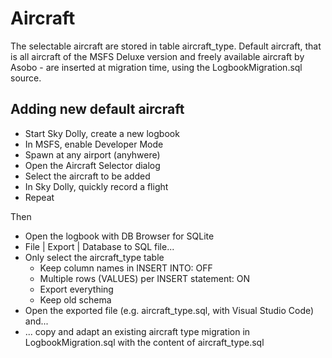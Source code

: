 # Aircraft

The selectable aircraft are stored in table aircraft_type. Default aircraft, that is all aircraft of the MSFS Deluxe version and freely available aircraft by Asobo - are inserted at migration time, using the LogbookMigration.sql source.

## Adding new default aircraft

* Start Sky Dolly, create a new logbook
* In MSFS, enable Developer Mode
* Spawn at any airport (anyhwere)
* Open the Aircraft Selector dialog
* Select the aircraft to be added
* In Sky Dolly, quickly record a flight
* Repeat

Then

* Open the logbook with DB Browser for SQLite
* File | Export | Database to SQL file...
* Only select the aircraft_type table
  - Keep column names in INSERT INTO: OFF
  - Multiple rows (VALUES) per INSERT statement: ON
  - Export everything
  - Keep old schema
* Open the exported file (e.g. aircraft_type.sql, with Visual Studio Code) and...
* ... copy and adapt an existing aircraft type migration in LogbookMigration.sql with the content of aircraft_type.sql
